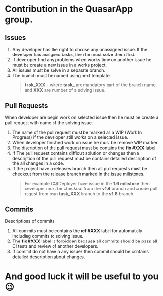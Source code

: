 # Contribution in the QuasarApp group.

## Issues
1. Any developer has the right to choose any unassigned issue. If the developer has assigned tasks, then he must solve them first.
2. If developer find any problems when works time on another issue he must be create a new issue in a works project.
3. All issues must be solve in a separate branch. 
4. The branch must be named using next template:
    > **task_XXX** - where **task_** are mandatory part of the branch name, and **XXX** are number of a solving issue.
  

## Pull Requests

When developer are begin work on selected issue then he must be create a pull request with name of the solving issue. 

1. The name of the pull request must be marked as a WIP (Work In Progress) if the developer still works on a selected issue.
2. When developer finished work on issue he must be remove WIP marker.
3. The discription of the pull request must be contains the **fix #XXX** label. 
4. If The pull request contains difficult solution or changes then a description of the pull request must be contains detailed description of the all changes in a code.
5. If the project have a releases branch then all pull requests must be checkout from the release branch marked in the issue milistones.
    > For example CQtDeployer have issue in the **1.6 milistone** then developer must be checkout from the **v1.6** branch and create pull reqest from own **task_XXX** branch to the **v1.6** branch. 


## Commits 
Descriptions of commits
1. All commits must be contains the **ref #XXX** label for automaticly including commits to solving issue. 
2. The **fix #XXX** label is forbidden because all commits should be pass all CI tests and review of another developers.
3. If commit do not have a any issues then commit should be contains detailed description about changes.


# And good luck it will be useful to you 😉 